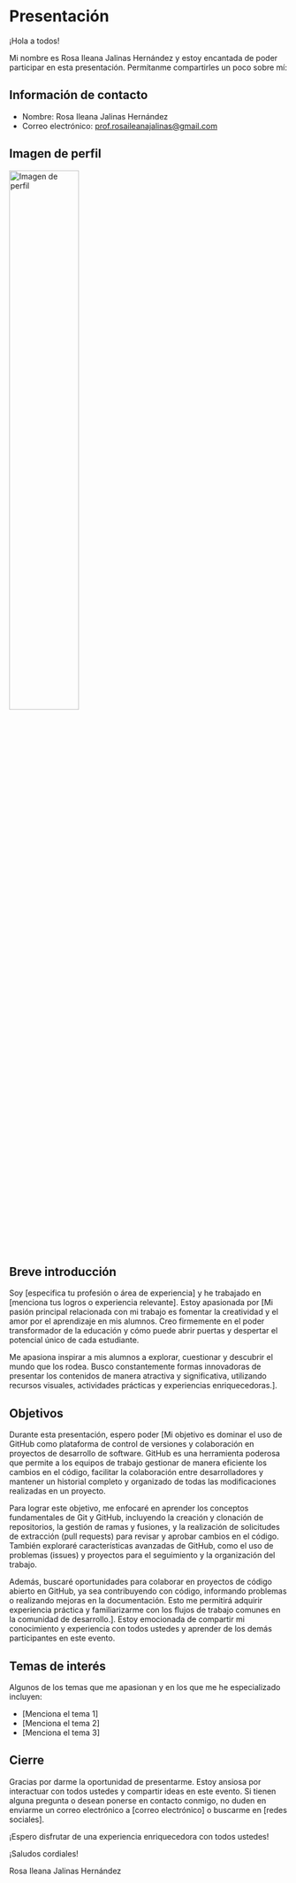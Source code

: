 # Presentación

¡Hola a todos!

Mi nombre es Rosa Ileana Jalinas Hernández y estoy encantada de poder participar en esta presentación. Permítanme compartirles un poco sobre mí:

## Información de contacto

- Nombre: Rosa Ileana Jalinas Hernández
- Correo electrónico: prof.rosaileanajalinas@gmail.com

## Imagen de perfil

<img src="https://scontent.fmga3-1.fna.fbcdn.net/v/t1.18169-9/28279916_1855479061408830_7202741711331276060_n.jpg?_nc_cat=104&ccb=1-7&_nc_sid=cdbe9c&_nc_ohc=MiUx_wnY6rIAX8kPb37&_nc_ht=scontent.fmga3-1.fna&oh=00_AfCb9BvWMkqtFF6mQD0c5v5mxv_SRJkrQjwMC_S6YJGpNQ&oe=64AC0CF8" alt="Imagen de perfil" width="50%">

## Breve introducción

Soy [especifica tu profesión o área de experiencia] y he trabajado en [menciona tus logros o experiencia relevante]. Estoy apasionada por [Mi pasión principal relacionada con mi trabajo es fomentar la creatividad y el amor por el aprendizaje en mis alumnos. Creo firmemente en el poder transformador de la educación y cómo puede abrir puertas y despertar el potencial único de cada estudiante.

Me apasiona inspirar a mis alumnos a explorar, cuestionar y descubrir el mundo que los rodea. Busco constantemente formas innovadoras de presentar los contenidos de manera atractiva y significativa, utilizando recursos visuales, actividades prácticas y experiencias enriquecedoras.]. 

## Objetivos

Durante esta presentación, espero poder [Mi objetivo es dominar el uso de GitHub como plataforma de control de versiones y colaboración en proyectos de desarrollo de software. GitHub es una herramienta poderosa que permite a los equipos de trabajo gestionar de manera eficiente los cambios en el código, facilitar la colaboración entre desarrolladores y mantener un historial completo y organizado de todas las modificaciones realizadas en un proyecto.

Para lograr este objetivo, me enfocaré en aprender los conceptos fundamentales de Git y GitHub, incluyendo la creación y clonación de repositorios, la gestión de ramas y fusiones, y la realización de solicitudes de extracción (pull requests) para revisar y aprobar cambios en el código. También exploraré características avanzadas de GitHub, como el uso de problemas (issues) y proyectos para el seguimiento y la organización del trabajo.

Además, buscaré oportunidades para colaborar en proyectos de código abierto en GitHub, ya sea contribuyendo con código, informando problemas o realizando mejoras en la documentación. Esto me permitirá adquirir experiencia práctica y familiarizarme con los flujos de trabajo comunes en la comunidad de desarrollo.]. Estoy emocionada de compartir mi conocimiento y experiencia con todos ustedes y aprender de los demás participantes en este evento.

## Temas de interés

Algunos de los temas que me apasionan y en los que me he especializado incluyen:

- [Menciona el tema 1]
- [Menciona el tema 2]
- [Menciona el tema 3]

## Cierre

Gracias por darme la oportunidad de presentarme. Estoy ansiosa por interactuar con todos ustedes y compartir ideas en este evento. Si tienen alguna pregunta o desean ponerse en contacto conmigo, no duden en enviarme un correo electrónico a [correo electrónico] o buscarme en [redes sociales].

¡Espero disfrutar de una experiencia enriquecedora con todos ustedes!

¡Saludos cordiales!

Rosa Ileana Jalinas Hernández
